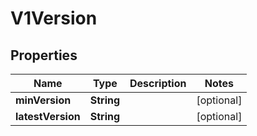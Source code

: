 
# V1Version

## Properties
Name | Type | Description | Notes
------------ | ------------- | ------------- | -------------
**minVersion** | **String** |  |  [optional]
**latestVersion** | **String** |  |  [optional]



